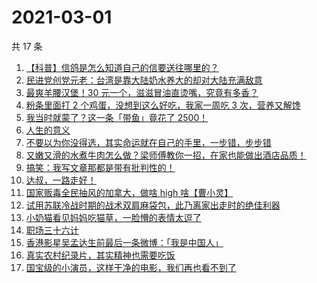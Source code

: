# 2021-03-01

共 17 条

<!-- BEGIN ZHIHUVIDEO -->
<!-- 最后更新时间 Mon Mar 01 2021 03:05:02 GMT+0800 (CST) -->
1. [【科普】信鸽是怎么知道自己的信要送往哪里的？](https://www.zhihu.com/zvideo/1349303366200352769)
1. [民进党创党元老：台湾是靠大陆奶水养大的却对大陆充满敌意](https://www.zhihu.com/zvideo/1349311796575182849)
1. [最爽羊腰汉堡！30 元一个，滋滋冒油直烫嘴，究竟有多香？](https://www.zhihu.com/zvideo/1349411311399399424)
1. [粉条里面打 2 个鸡蛋，没想到这么好吃，我家一周吃 3 次，营养又解馋](https://www.zhihu.com/zvideo/1349302397651595264)
1. [我当时就蒙了？这一条「带鱼」竟花了 2500！](https://www.zhihu.com/zvideo/1348682436021268480)
1. [人生的意义](https://www.zhihu.com/zvideo/1349080747819679745)
1. [不要以为你没得选，其实命运就在自己的手里，一步错，步步错](https://www.zhihu.com/zvideo/1349367338316214272)
1. [又嫩又滑的水煮牛肉怎么做？梁师傅教你一招，在家也能做出酒店品质！](https://www.zhihu.com/zvideo/1348642716427960320)
1. [搞笑：我写文章那都是带有批判性的！](https://www.zhihu.com/zvideo/1349481416099651584)
1. [达叔，一路走好！](https://www.zhihu.com/zvideo/1349358229630259200)
1. [国家贩毒全民抽风的加拿大，做啥 high 啥【曹小灵】](https://www.zhihu.com/zvideo/1349343358876377088)
1. [试用苏联冷战时期的战术双肩麻袋包，此乃离家出走时的绝佳利器](https://www.zhihu.com/zvideo/1349415100508483585)
1. [小奶猫看见妈妈吃猫草，一脸懵的表情太逗了](https://www.zhihu.com/zvideo/1349059261012512769)
1. [职场三十六计](https://www.zhihu.com/zvideo/1349435171909947392)
1. [香港影星吴孟达生前最后一条微博：「我是中国人」](https://www.zhihu.com/zvideo/1349388648861900800)
1. [真实农村纪录片，其实精神也需要吃饭](https://www.zhihu.com/zvideo/1348740220901289984)
1. [国宝级的小演员，这样干净的电影，我们再也看不到了](https://www.zhihu.com/zvideo/1348999719297916928)
<!-- END ZHIHUVIDEO -->
